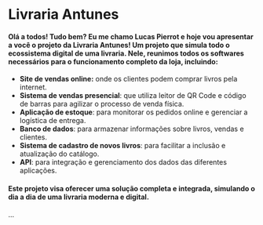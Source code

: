 # Livraria Antunes

#### Olá a todos! Tudo bem? Eu me chamo Lucas Pierrot e hoje vou apresentar a você o projeto da Livraria Antunes! Um projeto que simula todo o ecossistema digital de uma livraria. Nele, reunimos todos os softwares necessários para o funcionamento completo da loja, incluindo:

* **Site de vendas online:** onde os clientes podem comprar livros pela internet.
* **Sistema de vendas presencial**: que utiliza leitor de QR Code e código de barras para agilizar o processo de venda física.
* **Aplicação de estoque**: para monitorar os pedidos online e gerenciar a logística de entrega.
* **Banco de dados**: para armazenar informações sobre livros, vendas e clientes.
* **Sistema de cadastro de novos livros**: para facilitar a inclusão e atualização do catálogo.
* **API**: para integração e gerenciamento dos dados das diferentes aplicações.

#### Este projeto visa oferecer uma solução completa e integrada, simulando o dia a dia de uma livraria moderna e digital.

...
